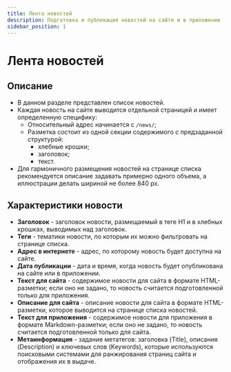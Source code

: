 ```yaml
---
title: Лента новостей
description: Подготовка и публикация новостей на сайте и в приложении
sidebar_position: 1
---
```


# Лента новостей
## Описание
* В данном разделе представлен список новостей. 
* Каждая новость на сайте выводится отдельной страницей и имеет определенную специфику:
    + Относительный адрес начинается с `/news/`;
    + Разметка состоит из одной секции содержимого c предзаданной структурой:
        + хлебные крошки;
        + заголовок;
        + текст.
* Для гармоничного размещения новостей на странице списка рекомендуется описание задавать примерно одного объема, а иллюстрации делать шириной не более 840 px.

## Характеристики новости
* __Заголовок__ - заголовок новости, размещаемый в теге H1 и в хлебных крошках, выводимых над заголовок.
* __Теги__ - тематики новости, по которым их можно фильтровать на странице списка.
* __Адрес в интернете__ - адрес, по которому новость будет доступна на сайте.
* __Дата публикации__ - дата и время, когда новость будет опубликована на сайте или в приложении.
* __Текст для сайта__ - содержимое новости для сайта в формате HTML-разметки; если оно не задано, то новость считается подготовленной только для приложения.
* __Описание для сайта__ - описание новости для сайта в формате HTML-разметки, которое выводится на странице списка новостей.
* __Текст для приложения__ - содержимое новости для приложения в формате Markdown-разметки; если оно не задано, то новость считается подготовленной только для сайта.
* __Метаинформация__ - задание метатегов: заголовка (Title), описания (Description) и ключевых слов (Keywords), которые используются поисковыми системами для ранжирования страниц сайта и отображения их в выдаче.
